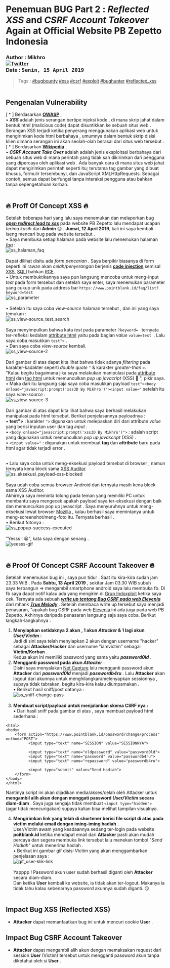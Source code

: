 # Penemuan BUG Part 2 : *Reflected XSS* and *CSRF Account Takeover* Again at Official Website PB Zepetto Indonesia
### Author : Mikhro <br><a href="https://www.facebook.com/josh.s.mikhael" rel="nofollow"><img src="https://img.shields.io/badge/contact-facebook-blue.svg" alt="Twitter" data-canonical-src="https://img.shields.io/badge/facebook-josh.s.mikhael-blue.svg" style="max-width:100%;"></a> <br> **Date** : <kbd> Senin, 15 April 2019</kbd>

> Tags : [#bugbounty](https://www.google.com/search?q=bugbounty) [#xss](https://www.google.com/search?q=xss) [#csrf](https://www.google.com/search?q=csrf) [#exploit](https://www.google.com/search?q=exploit) [#bughunter](https://www.google.com/search?q=bughunter) [#reflected_xss](https://www.google.com/search?q=reflected%20xss) <br><br>
## Pengenalan Vulnerability 
[ * ] Berdasarkan **[OWASP](https://www.owasp.org)** , <br>• ***XSS*** adalah jenis serangan bertipe injeksi kode , di mana skrip jahat dalam bentuk html (malicious code) dapat disuntikkan ke sebuah situs web . Serangan XSS terjadi ketika penyerang menggunakan aplikasi web untuk mengirimkan kode html berbahaya , umumnya dalam bentuk skrip disisi klien dimana serangan ini akan seolah-olah berasal dari situs web tersebut . <br> 
[ * ] Berdasarkan **[Wikipedia](https://en.m.wikipedia.org)** , <br>• ***CSRF Account Take Over*** adalah adalah jenis eksploitasi berbahaya dari sebuah situs web di mana perintah yang tidak sah dikirimkan dari pengguna yang dipercaya oleh aplikasi web . Ada banyak cara di mana situs web jahat dapat mengirimkan perintah seperti itu; terutama tag gambar yang dibuat khusus, formulir tersembunyi, dan JavaScript XMLHttpRequests. Sebagai contoh, semua dapat berfungsi tanpa interaksi pengguna atau bahkan tanpa sepengetahuan korban.<br><br>

## 🔥 Proff Of Concept XSS 🔥
Setelah beberapa hari yang lalu saya menemukan dan melaporkan bug ***[open redirect lead to xss](https://github.com/robotmikhael/POC/blob/master/open-redirect-lead-to-xss-injection-at-pointblank.id/WRITEUP.md)*** pada website PB Zepetto lalu mendapat ucapan *terima kasih* dari **Admin** 😌 . **Jumat, 12 April 2019**, kali ini saya kembali iseng mencari bug pada website tersebut . <br> • Saya membuka setiap halaman pada website lalu menemukan halaman *[faq](https://www.pointblank.id/faq/list)* : <br>
![ss_halaman_faq](https://robotmikhael.github.io/img/IMG_20190415_102635.jpg) <br><br>
Dapat dilihat disitu ada *form pencarian* . Saya berpikir biasanya di form seperti ini rawan akan *celah/penyerangan* berjenis **[code injection](https://www.google.com/search?q=code%20injection)** semisal [XSS](https://www.google.com/search?q=xss), [SQLI](https://www.google.com/search?q=sqli) bahkan [RCE](https://www.google.com/search?q=rce). <br> • Untuk membuktikannya saya pun langsung mencoba untuk meng-input *test* pada form tersebut dan setelah saya enter, saya menemukan parameter yang cukup unik pada address bar ``` https://www.pointblank.id/faq/list?keyword=test ``` <br>
![ss_parameter](https://robotmikhael.github.io/img/IMG_20190415_105035.jpg) <br><br>
• Setelah itu saya coba *view-source* halaman tersebut , dan ini yang saya temukan : <br>
![ss_view-source_test_search](https://robotmikhael.github.io/img/IMG_20190415_105715.jpg) <br><br> 
Saya menyimpulkan bahwa kata *test* pada parameter ```?keyword= ``` ternyata ter-refleksi kedalam [attribute html](https://www.google.com/search?q=attribute%20html) yaitu pada bagian *value* ```value=test ```. Lalu saya coba masukkan ``` test"> ``` . <br>• Dan saya coba *view-source* kembali.<br>
![ss_view-source-2](https://robotmikhael.github.io/img/IMG_20190415_151229.jpg) <br><br>
Dari gambar di atas dapat kita lihat bahwa tidak adanya *filtering* pada karakter-kadakter seperti *double quote* ``` " ``` & karakter *greater-than* ``` > ```. <br>"Kalau begitu bagaimana jika saya melakukan manipulasi pada [attribute html](https://www.google.com/search?q=attribute%20html) dan [tag html](https://www.google.com/search?q=tag%20html) untuk memunculkan *pop up javacript* (XSS) 🤔 ", pikir saya.<br>• Maka dari itu langsung saja saya coba masukkan payload ``` test"><body onload="javascript:prompt('xss3D By Mikhro')"><input value=" ``` setelah itu saya *view-source* : <br>
![ss_view-source-3](https://robotmikhael.github.io/img/IMG_20190415_160518.jpg) <br><br>
Dari gambar di atas dapat kita lihat bahwa saya berhasil melakukan manipulasi pada html tersebut. Berikut penjelasannya payloadnya : <br>
• **test">** : karakter ``` "> ``` digunakan untuk melepaskan diri dari attribute *value* yang berisi inputan user dan tag *input* . <br>
• ``` <body onload="javascript:prompt('xss3D By Mikhro')"> ``` : adalah script yang digunakan untuk memunculkan *pop up javascript* (XSS) . <br>
• ``` <input value=" ```  : digunakan untuk membuat **tag** dan **attribute** baru pada html agar tidak terjadi error . <br><br>

• Lalu saya coba untuk meng-eksekusi payload tersebut di browser , namun ternyata kena block sama [XSS Auditor](https://www.google.com/search?q=xss%20auditor) <br>
![ss_eksekusi_payload-xss-blocked](https://robotmikhael.github.io/img/IMG_20190415_172128.jpg) <br><br>
Saya udah coba semua browser Android dan ternyata masih kena block sama XSS Auditor.<br>Akhirnya saya meminta tolong pada teman yang memiliki PC untuk membantu saya mengecek apakah payload saya ter-eksekusi dengan baik dan memunculkan pop up javascript . Saya menyuruhnya untuk meng-eksekusi lewat browser [Mozilla](https://www.google.com/search?q=Mozilla)  , kalau berhasil saya memintanya untuk meng-screenshot/meng-foto itu. Ternyata berhasil .<br>• Berikut fotonya : <br>
![ss_popup-success-executed](https://robotmikhael.github.io/img/1555332870576.jpg) <br><br>
"Yesss ! 😀", kata saya dengan senang . <br>
![yeesss-gif](https://media.giphy.com/media/l0Iy7zmLUiALbkna8/giphy.gif) <br><br>
## 🔥 Proof Of Concept CSRF Account Takeover 🔥
Setelah menemukan bug ini , saya pun tidur . Saat itu kira-kira sudah jam 23.33 WIB . Pada **Sabtu, 13 April 2019** , sekitar Jam 03.30 WIB subuh<br>
saya terbangun => mengambil smartphone android saya lalu membuka fb. Di fb saya dapat notif kalau ada yang mengirim di [Grup Indoxploit](https://www.facebook.com/groups/416478038539895) ketika saya cek. Ternyata ada sebuah ***[write up tentang Bug CSRF pada web Elevenia](https://medium.com/@belvasaufa70/csrf-account-takeover-vulnerability-on-elevenia-co-id-poc-53684864cf4a)*** dari mhank ***[True Melody](https://www.facebook.com/profile.php?id=100005121827520)*** . Setelah membaca write up tersebut saya menjadi penasaran, "apakah bug CSRF pada web [Elevenia](http://www.elevenia.co.id) ini ada juga pada web PB Zepetto. Akhirnya daripada penasaran langsung saja saya coba. Berikut langkah-langkahnya :
1. **Menyiapkan setidaknya 2 akun , 1 akun *Attacker* & 1 lagi akun *User/Victim*** : <br>
Jadi di sini saya telah menyiapkan 2 akun dengan username "hacker" sebagai **Attacker/Hacker** dan username "iamvictim" sebagai **Victim/Korban** .<br>Kedua akun ini memiliki password yang sama yaitu ***password0ld*** .<br>
2. **Mengganti password pada akun *Attacker*** :<br>
Disini saya menyalakan [Net Capture](https://www.google.com/url?sa=t&source=web&rct=j&url=https://play.google.com/store/apps/details%3Fid%3Dcom.minhui.networkcapture%26hl%3Den%26referrer%3Dutm_source%253Dgoogle%2526utm_medium%253Dorganic%2526utm_term%253Dssl%2Bpacket%2Bcapture%26pcampaignid%3DAPPU_1_-au0XKqDO4vnvgTNkpGQAg&ved=2ahUKEwjq45upvdLhAhWLs48KHU1JBCIQ8oQBMAB6BAgKEAM&usg=AOvVaw2E0AaGvzARY9G_42PN7Fa1) lalu mengganti password akun **Attacker** dari ***password0ld*** menjadi ***passwordb4ru*** . Lalu **Attacker** akan logout dari akunnya untuk menghilangkan/melenyapkan sessionnya , supaya tidak tabrakan, begitu kira-kira kalau diumpamakan .<br>• Berikut hasil sniff/post datanya : <br>
![ss_sniff-change-pass](https://robotmikhael.github.io/img/Screenshot_2019-04-16-07-21-52-514_com.minhui.networkcapture.png)<br><br>
3. **Membuat script/payload untuk menjalankan skema CSRF nya :** <br>
• Dari hasil sniff pada gambar di atas , saya membuat payload html sederhana : <br>
```
<html>
<body>
    <form action="https://www.pointblank.id/password/change/process" method="POST">
          <input type="text" name="SESSION" value="SESSIONNYA">

          <input type="text" name="oldpassword" value="password0ld">
          <input type="text" name="password" value="passwordb4ru">
          <input type="text" name="repassword" value="passwordb4ru">
          	
          <input type="submit" value="Send Hadiah">
    </form>
</body>
</html>
```

Nantinya script ini akan dijadikan media/akses/celah oleh Attacker untuk **mengambil alih akun dengan menggati password *User/Victim* secara diam-diam** . Saya juga sengaja tidak membuat ```<input type="hidden"> ``` (agar tidak mencurigakan) supaya kalian bisa melihat tampilan visualnya.

4. **Mengirimkan link yang telah di shortener berisi file script di atas pada victim melalui email dengan iming-iming hadiah** .<br>User/Victim awam yang keadaannya sedang ter-login pada website **poitblank.id** ketika mendapat email dari **Attacker** pasti akan mudah percaya dan segera membuka link tersebut lalu menekan tombol "*Send Hadiah*" untuk menerima hadiah .<br>• Berikut ini gambar gif disisi *Victim* yang akan menggambarkan penjelasan saya : <br>
![gif_user-klik-link](https://robotmikhael.github.io/img/Screenrecorder201904160729.gif) <br><br>
Yapppp ! Password akun user sudah berhasil diganti oleh **Attacker** secara diam-diam.<br> Dan ketika **User** kembali ke website, ia tidak akan ter-logout. Makanya ia tidak tahu kalau sebenarnya password akunnya sudah diganti. 😏 <br><br>

## Impact Bug XSS (Reflected XSS)
* **Attacker** dapat memanfaatkan bug ini untuk mencuri cookie **User** .<br>
## Impact Bug CSRF Account Takeover 
* **Attacker** dapat mengambil alih akun dengan memaksakan request dari session **User** (Victim) tersebut untuk mengganti password akun tanpa diketahui oleh si **User** . 
